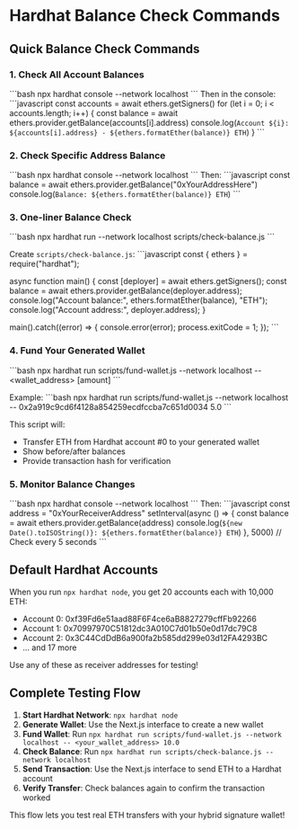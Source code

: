 # Hardhat Balance Check Commands

## Quick Balance Check Commands

### 1. Check All Account Balances
\`\`\`bash
npx hardhat console --network localhost
\`\`\`
Then in the console:
\`\`\`javascript
const accounts = await ethers.getSigners()
for (let i = 0; i < accounts.length; i++) {
  const balance = await ethers.provider.getBalance(accounts[i].address)
  console.log(`Account ${i}: ${accounts[i].address} - ${ethers.formatEther(balance)} ETH`)
}
\`\`\`

### 2. Check Specific Address Balance
\`\`\`bash
npx hardhat console --network localhost
\`\`\`
Then:
\`\`\`javascript
const balance = await ethers.provider.getBalance("0xYourAddressHere")
console.log(`Balance: ${ethers.formatEther(balance)} ETH`)
\`\`\`

### 3. One-liner Balance Check
\`\`\`bash
npx hardhat run --network localhost scripts/check-balance.js
\`\`\`

Create `scripts/check-balance.js`:
\`\`\`javascript
const { ethers } = require("hardhat");

async function main() {
  const [deployer] = await ethers.getSigners();
  const balance = await ethers.provider.getBalance(deployer.address);
  console.log("Account balance:", ethers.formatEther(balance), "ETH");
  console.log("Account address:", deployer.address);
}

main().catch((error) => {
  console.error(error);
  process.exitCode = 1;
});
\`\`\`

### 4. Fund Your Generated Wallet
\`\`\`bash
npx hardhat run scripts/fund-wallet.js --network localhost -- <wallet_address> [amount]
\`\`\`

Example:
\`\`\`bash
npx hardhat run scripts/fund-wallet.js --network localhost -- 0x2a919c9cd6f4128a854259ecdfccba7c651d0034 5.0
\`\`\`

This script will:
- Transfer ETH from Hardhat account #0 to your generated wallet
- Show before/after balances
- Provide transaction hash for verification

### 5. Monitor Balance Changes
\`\`\`bash
npx hardhat console --network localhost
\`\`\`
Then:
\`\`\`javascript
const address = "0xYourReceiverAddress"
setInterval(async () => {
  const balance = await ethers.provider.getBalance(address)
  console.log(`${new Date().toISOString()}: ${ethers.formatEther(balance)} ETH`)
}, 5000) // Check every 5 seconds
\`\`\`

## Default Hardhat Accounts
When you run `npx hardhat node`, you get 20 accounts each with 10,000 ETH:
- Account 0: 0xf39Fd6e51aad88F6F4ce6aB8827279cffFb92266
- Account 1: 0x70997970C51812dc3A010C7d01b50e0d17dc79C8
- Account 2: 0x3C44CdDdB6a900fa2b585dd299e03d12FA4293BC
- ... and 17 more

Use any of these as receiver addresses for testing!

## Complete Testing Flow

1. **Start Hardhat Network**: `npx hardhat node`
2. **Generate Wallet**: Use the Next.js interface to create a new wallet
3. **Fund Wallet**: Run `npx hardhat run scripts/fund-wallet.js --network localhost -- <your_wallet_address> 10.0`
4. **Check Balance**: Run `npx hardhat run scripts/check-balance.js --network localhost` 
5. **Send Transaction**: Use the Next.js interface to send ETH to a Hardhat account
6. **Verify Transfer**: Check balances again to confirm the transaction worked

This flow lets you test real ETH transfers with your hybrid signature wallet!

